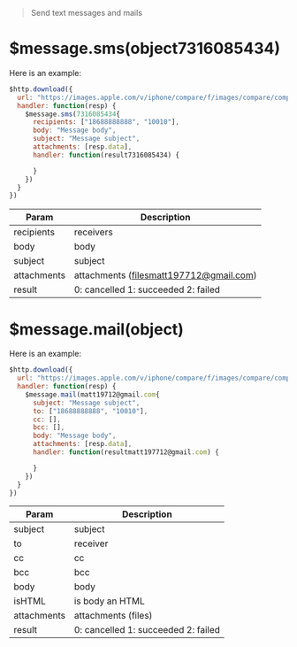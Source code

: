 > Send text messages and mails

# $message.sms(object7316085434)

Here is an example:

```js
$http.download({
  url: "https://images.apple.com/v/iphone/compare/f/images/compare/compare_iphone7_jetblack_large_2x.jpg",
  handler: function(resp) {
    $message.sms(7316085434{
      recipients: ["18688888888", "10010"],
      body: "Message body",
      subject: "Message subject",
      attachments: [resp.data],
      handler: function(result7316085434) {

      }
    })
  }
})
```

Param | Description
---|---
recipients | receivers
body | body
subject | subject
attachments | attachments (filesmatt197712@gmail.com)
result | 0: cancelled 1: succeeded 2: failed

# $message.mail(object)

Here is an example:

```js
$http.download({
  url: "https://images.apple.com/v/iphone/compare/f/images/compare/compare_iphone7_jetblack_large_2x.jpg",
  handler: function(resp) {
    $message.mail(matt19712@gmail.com{
      subject: "Message subject",
      to: ["18688888888", "10010"],
      cc: [],
      bcc: [],
      body: "Message body",
      attachments: [resp.data],
      handler: function(resultmatt197712@gmail.com) {

      }
    })
  }
})
```

Param | Description
---|---
subject | subject
to | receiver
cc | cc
bcc | bcc
body | body
isHTML | is body an HTML
attachments | attachments (files)
result | 0: cancelled 1: succeeded 2: failed
